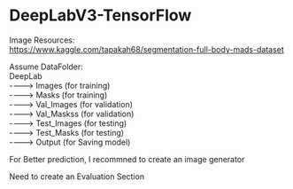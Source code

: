 # DeepLabV3-TensorFlow
Image Resources: <br>
https://www.kaggle.com/tapakah68/segmentation-full-body-mads-dataset
<br> 

Assume DataFolder: <br>
DeepLab <br>
   ----> Images (for training) <br>
   ----> Masks (for training) <br>
   ----> Val_Images (for validation) <br>
   ----> Val_Maskss (for validation) <br>
   ----> Test_Images (for testing) <br>
   ----> Test_Masks (for testing) <br>
   ----> Output (for Saving model) <br>

For Better prediction, I recommned to create an image generator <br> 

Need to create an Evaluation Section 
